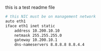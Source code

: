 this is a test readme file

```bash
# this NIC must be on management network
auto eth1
iface eth1 inet static
    address 10.200.10.10
    netmask 255.255.255.0
    gateway 10.200.10.1
    dns-nameservers 8.8.8.8 8.8.4.4
```

